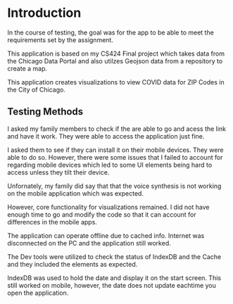 
# Introduction
In the course of testing, the goal was for the app to be able to
meet the requirements set by the assignment.

This application is based on my CS424 Final project which 
takes data from the Chicago Data Portal and also utilzes
Geojson data from a repository to create a map.

This application creates visualizations to view COVID data for ZIP Codes
in the City of Chicago.

## Testing Methods
I asked my family members to check if the are able to go and acess the link and have it work.
They were able to access the application just fine.

I asked them to see if they can install it on their mobile devices.
They were able to do so. However, there were some issues that I failed to account 
for regarding mobile devices which led to some UI elements being hard to access unless they
tilt their device.

Unfornately, my family did say that that the voice synthesis is not working on the mobile application which was expected.

However, core functionality for visualizations remained. I did not have enough time to go and modify the code so that it can account for differences in the mobile apps.

The application can operate offline due to cached info. Internet was disconnected on the PC
and the application still worked.

The Dev tools were utilized to check the status of IndexDB and the Cache and they included the elements as expected.

IndexDB was used to hold the date and display it on the start screen. This still worked on mobile, however, the date does not update eachtime you open the application.


